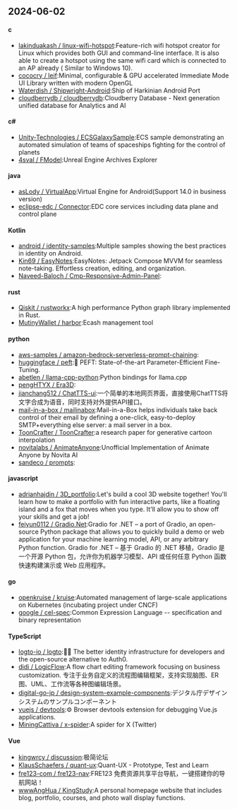 ## 2024-06-02
#### c
* [lakinduakash / linux-wifi-hotspot](https://github.com/lakinduakash/linux-wifi-hotspot):Feature-rich wifi hotspot creator for Linux which provides both GUI and command-line interface. It is also able to create a hotspot using the same wifi card which is connected to an AP already ( Similar to Windows 10).
* [cococry / leif](https://github.com/cococry/leif):Minimal, configurable & GPU accelerated Immediate Mode UI Library written with modern OpenGL
* [Waterdish / Shipwright-Android](https://github.com/Waterdish/Shipwright-Android):Ship of Harkinian Android Port
* [cloudberrydb / cloudberrydb](https://github.com/cloudberrydb/cloudberrydb):Cloudberry Database - Next generation unified database for Analytics and AI
#### c#
* [Unity-Technologies / ECSGalaxySample](https://github.com/Unity-Technologies/ECSGalaxySample):ECS sample demonstrating an automated simulation of teams of spaceships fighting for the control of planets
* [4sval / FModel](https://github.com/4sval/FModel):Unreal Engine Archives Explorer
#### java
* [asLody / VirtualApp](https://github.com/asLody/VirtualApp):Virtual Engine for Android(Support 14.0 in business version)
* [eclipse-edc / Connector](https://github.com/eclipse-edc/Connector):EDC core services including data plane and control plane
#### Kotlin
* [android / identity-samples](https://github.com/android/identity-samples):Multiple samples showing the best practices in identity on Android.
* [Kin69 / EasyNotes](https://github.com/Kin69/EasyNotes):EasyNotes: Jetpack Compose MVVM for seamless note-taking. Effortless creation, editing, and organization.
* [Naveed-Baloch / Cmp-Responsive-Admin-Panel](https://github.com/Naveed-Baloch/Cmp-Responsive-Admin-Panel):
#### rust
* [Qiskit / rustworkx](https://github.com/Qiskit/rustworkx):A high performance Python graph library implemented in Rust.
* [MutinyWallet / harbor](https://github.com/MutinyWallet/harbor):Ecash management tool
#### python
* [aws-samples / amazon-bedrock-serverless-prompt-chaining](https://github.com/aws-samples/amazon-bedrock-serverless-prompt-chaining):
* [huggingface / peft](https://github.com/huggingface/peft):🤗 PEFT: State-of-the-art Parameter-Efficient Fine-Tuning.
* [abetlen / llama-cpp-python](https://github.com/abetlen/llama-cpp-python):Python bindings for llama.cpp
* [pengHTYX / Era3D](https://github.com/pengHTYX/Era3D):
* [jianchang512 / ChatTTS-ui](https://github.com/jianchang512/ChatTTS-ui):一个简单的本地网页界面，直接使用ChatTTS将文字合成为语音，同时支持对外提供API接口。
* [mail-in-a-box / mailinabox](https://github.com/mail-in-a-box/mailinabox):Mail-in-a-Box helps individuals take back control of their email by defining a one-click, easy-to-deploy SMTP+everything else server: a mail server in a box.
* [ToonCrafter / ToonCrafter](https://github.com/ToonCrafter/ToonCrafter):a research paper for generative cartoon interpolation
* [novitalabs / AnimateAnyone](https://github.com/novitalabs/AnimateAnyone):Unofficial Implementation of Animate Anyone by Novita AI
* [sandeco / prompts](https://github.com/sandeco/prompts):
#### javascript
* [adrianhajdin / 3D_portfolio](https://github.com/adrianhajdin/3D_portfolio):Let's build a cool 3D website together! You'll learn how to make a portfolio with fun interactive parts, like a floating island and a fox that moves when you type. It'll allow you to show off your skills and get a job!
* [feiyun0112 / Gradio.Net](https://github.com/feiyun0112/Gradio.Net):Gradio for .NET – a port of Gradio, an open-source Python package that allows you to quickly build a demo or web application for your machine learning model, API, or any arbitrary Python function. Gradio for .NET – 基于 Gradio 的 .NET 移植，Gradio 是一个开源 Python 包，允许你为机器学习模型、API 或任何任意 Python 函数快速构建演示或 Web 应用程序。
#### go
* [openkruise / kruise](https://github.com/openkruise/kruise):Automated management of large-scale applications on Kubernetes (incubating project under CNCF)
* [google / cel-spec](https://github.com/google/cel-spec):Common Expression Language -- specification and binary representation
#### TypeScript
* [logto-io / logto](https://github.com/logto-io/logto):🧑‍🚀 The better identity infrastructure for developers and the open-source alternative to Auth0.
* [didi / LogicFlow](https://github.com/didi/LogicFlow):A flow chart editing framework focusing on business customization. 专注于业务自定义的流程图编辑框架，支持实现脑图、ER图、UML、工作流等各种图编辑场景。
* [digital-go-jp / design-system-example-components](https://github.com/digital-go-jp/design-system-example-components):デジタル庁デザインシステムのサンプルコンポーネント
* [vuejs / devtools](https://github.com/vuejs/devtools):⚙️ Browser devtools extension for debugging Vue.js applications.
* [MiningCattiva / x-spider](https://github.com/MiningCattiva/x-spider):A spider for X (Twitter)
#### Vue
* [kingwrcy / discussion](https://github.com/kingwrcy/discussion):极简论坛
* [KlausSchaefers / quant-ux](https://github.com/KlausSchaefers/quant-ux):Quant-UX - Prototype, Test and Learn
* [fre123-com / fre123-nav](https://github.com/fre123-com/fre123-nav):FRE123 免费资源共享平台导航，一键搭建你的导航网站！
* [wwwAngHua / KingStudy](https://github.com/wwwAngHua/KingStudy):A personal homepage website that includes blog, portfolio, courses, and photo wall display functions.
